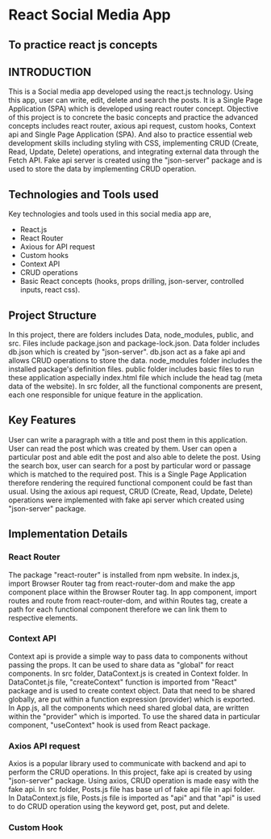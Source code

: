 # React Social Media App
## To practice react js concepts
## INTRODUCTION
  This is a Social media app developed using the react.js technology. Using this app, user can write, edit, delete and search the posts. It is a Single Page Application (SPA) which is developed using react router concept. Objective of this project is to concrete the basic concepts and practice the advanced concepts includes react router, axious api request, custom hooks, Context api and Single Page Application (SPA). And also to practice essential web development skills including styling with CSS, implementing CRUD (Create, Read, Update, Delete) operations, and integrating external data through the Fetch API. Fake api server is created using the "json-server" package and is used to store the data by implementing CRUD operation.

## Technologies and Tools used
  Key technologies and tools used in this social media app are,
* React.js
* React Router
* Axious for API request
* Custom hooks
* Context API
* CRUD operations
* Basic React concepts (hooks, props drilling, json-server, controlled inputs, react css).

## Project Structure
  In this project, there are folders includes Data, node_modules, public, and src. Files include package.json and package-lock.json. Data folder includes db.json which is created by "json-server". db.json act as a fake api and allows CRUD operations to store the data. node_modules folder includes the installed package's definition files. public folder includes basic files to run these application aspecially index.html file which include the head tag (meta data of the website). In src folder, all the functional components are present, each one responsible for unique feature in the application.

## Key Features
  User can write a paragraph with a title and post them in this application. User can read the post which was created by them. User can open a particular post and able edit the post and also able to delete the post. Using the search box, user can search for a post by particular word or passage which is matched to the required post. This is a Single Page Application therefore rendering the required functional component could be fast than usual. Using the axious api request, CRUD (Create, Read, Update, Delete) operations were implemented with fake api server which created using "json-server" package.

## Implementation Details
### React Router
  The package "react-router" is installed from npm website. In index.js, import Browser Router tag from react-router-dom and make the app component place within the Browser Router tag. In app component, import routes and route from react-router-dom, and within Routes tag, create a path for each functional component therefore we can link them to respective elements. 
### Context API
  Context api is provide a simple way to pass data to components without passing the props. It can be used to share data as "global" for react components. In src folder, DataContext.js is created in Context folder. In DataContet.js file, "createContext" function is imported from "React" package and is used to create context object. Data that need to be shared globally, are put within a function expression (provider) which is exported. In App.js, all the components which need shared global data, are written within the "provider" which is imported. To use the shared data in particular component, "useContext" hook is used from React package.
### Axios API request
  Axios is a popular library used to communicate with backend and api to perform the CRUD operations. In this project, fake api is created by using "json-server" package. Using axios, CRUD operation is made easy with the fake api. In src folder, Posts.js file has base url of fake api file in api folder. In DataContext.js file, Posts.js file is imported as "api" and that "api" is used to do CRUD operation using the keyword get, post, put and delete.
### Custom Hook
  

